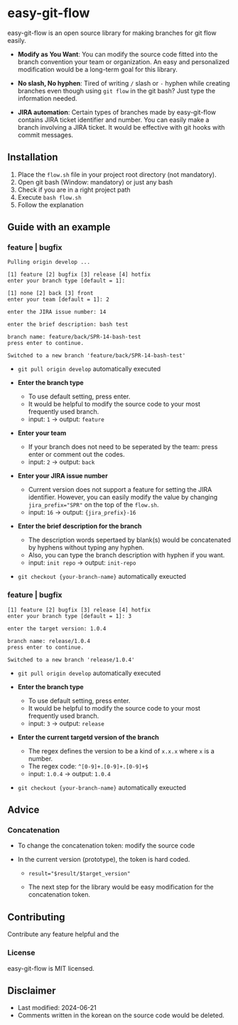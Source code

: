 # easy-git-flow

easy-git-flow is an open source library for making branches for git flow easily.

- **Modify as You Want**: You can modify the source code fitted into the branch convention your team or organization. An easy and personalized modification would be a long-term goal for this library.

- **No slash, No hyphen**: Tired of writing `/` slash or `-` hyphen while creating branches even though using `git flow` in the git bash? Just type the information needed.

- **JIRA automation**: Certain types of branches made by easy-git-flow contains JIRA ticket identifier and number. You can easily make a branch involving a JIRA ticket. It would be effective with git hooks with commit messages.

## Installation

1. Place the `flow.sh` file in your project root directory (not mandatory).
2. Open git bash (Window: mandatory) or just any bash
3. Check if you are in a right project path
4. Execute `bash flow.sh`
5. Follow the explanation

## Guide with an example

### feature | bugfix

```
Pulling origin develop ...

[1] feature [2] bugfix [3] release [4] hotfix
enter your branch type [default = 1]:

[1] none [2] back [3] front
enter your team [default = 1]: 2

enter the JIRA issue number: 14

enter the brief description: bash test

branch name: feature/back/SPR-14-bash-test
press enter to continue.

Switched to a new branch 'feature/back/SPR-14-bash-test'
```

- `git pull origin develop` automatically executed

- **Enter the branch type**
    - To use default setting, press enter.
    - It would be helpful to modify the source code to your most frequently used branch.
    - input: `1` -> output: `feature`

- **Enter your team**
    - If your branch does not need to be seperated by the team: press enter or comment out the codes.
    - input: `2` -> output: `back` 

- **Enter your JIRA issue number**
    - Current version does not support a feature for setting the JIRA identifier. However, you can easily modify the value by changing `jira_prefix="SPR"` on the top of the `flow.sh`.
    - input: `16` -> output: `{jira_prefix}-16`

- **Enter the brief description for the branch**
    - The description words sepertaed by blank(s) would be concatenated by hyphens without typing any hyphen.
    - Also, you can type the branch description with hyphen if you want.
    - input: `init repo` -> output: `init-repo`
    
- `git checkout {your-branch-name}` automatically exeucted

### feature | bugfix

```
[1] feature [2] bugfix [3] release [4] hotfix
enter your branch type [default = 1]: 3

enter the target version: 1.0.4

branch name: release/1.0.4
press enter to continue.

Switched to a new branch 'release/1.0.4'
```

- `git pull origin develop` automatically executed

- **Enter the branch type**
    - To use default setting, press enter.
    - It would be helpful to modify the source code to your most frequently used branch.
    - input: `3` -> output: `release`

- **Enter the current targetd version of the branch**
    - The regex defines the version to be a kind of `x.x.x` where `x` is a number.
    - The regex code: `^[0-9]+.[0-9]+.[0-9]+$`
    - input: `1.0.4` -> output: `1.0.4`

- `git checkout {your-branch-name}` automatically exeucted

## Advice

### Concatenation

- To change the concatenation token: modify the source code

- In the current version (prototype), the token is hard coded.

    - `result="$result/$target_version"`

    - The next step for the library would be easy modification for the concatenation token.

## Contributing

Contribute any feature helpful and the 

### License

easy-git-flow is MIT licensed.

## Disclaimer

- Last modified: 2024-06-21
- Comments written in the korean on the source code would be deleted. 